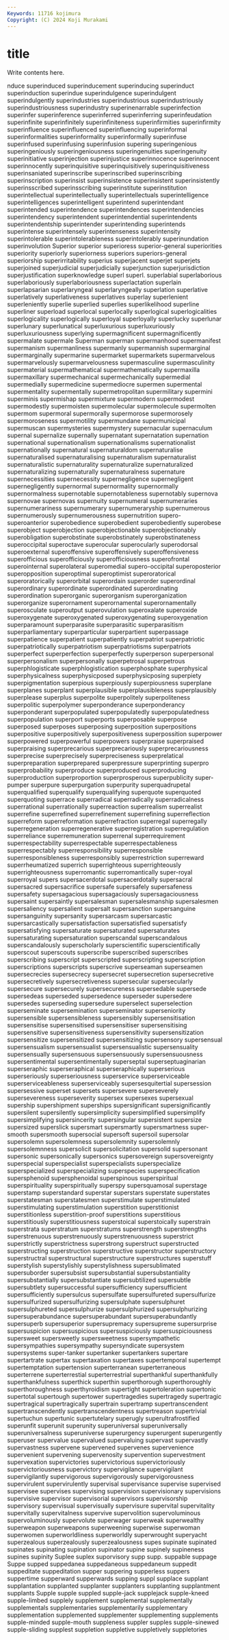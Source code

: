 ```yaml
---
Keywords: 11716 kojimura
Copyright: (C) 2024 Koji Murakami
---
```


# title

Write contents here.



nduce superinduced superinducement
superinducing superinduct superinduction superindue superindulgence superindulgent superindulgently superindustries superindustrious superindustriously
superindustriousness superindustry superinenarrable superinfection superinfer superinference superinferred superinferring superinfeudation superinfinite
superinfinitely superinfiniteness superinfirmities superinfirmity superinfluence superinfluenced superinfluencing superinformal superinformalities superinformality
superinformally superinfuse superinfused superinfusing superinfusion supering superingenious superingeniously superingeniousness superingenuities
superingenuity superinitiative superinjection superinjustice superinnocence superinnocent superinnocently superinquisitive superinquisitively superinquisitiveness
superinsaniated superinscribe superinscribed superinscribing superinscription superinsist superinsistence superinsistent superinsistently superinsscribed
superinsscribing superinstitute superinstitution superintellectual superintellectually superintellectuals superintelligence superintelligences superintelligent superintend
superintendant superintended superintendence superintendences superintendencies superintendency superintendent superintendential superintendents superintendentship
superintender superintending superintends superintense superintensely superintenseness superintensity superintolerable superintolerableness superintolerably
superinundation superinvolution Superior superior superioress superior-general superiorities superiority superiorly superiorness
superiors superiors-general superiorship superirritability superius superjacent superjet superjets superjoined superjudicial
superjudicially superjunction superjurisdiction superjustification superknowledge superl superl. superlabial superlaborious superlaboriously
superlaboriousness superlactation superlain superlapsarian superlaryngeal superlaryngeally superlation superlative superlatively superlativeness
superlatives superlay superlenient superleniently superlie superlied superlies superlikelihood superline superliner
superload superlocal superlocally superlogical superlogicalities superlogicality superlogically superloyal superloyally superlucky
superlunar superlunary superlunatical superluxurious superluxuriously superluxuriousness superlying supermagnificent supermagnificently supermalate
supermale Superman superman supermanhood supermanifest supermanism supermanliness supermanly supermannish supermarginal
supermarginally supermarine supermarket supermarkets supermarvelous supermarvelously supermarvelousness supermasculine supermasculinity supermaterial
supermathematical supermathematically supermaxilla supermaxillary supermechanical supermechanically supermedial supermedially supermedicine supermediocre
supermen supermental supermentality supermentally supermetropolitan supermilitary supermini superminis supermishap supermixture
supermodern supermodest supermodestly supermoisten supermolecular supermolecule supermolten supermom supermoral supermorally
supermorose supermorosely supermoroseness supermotility supermundane supermunicipal supermuscan supermysteries supermystery supernacular
supernaculum supernal supernalize supernally supernatant supernatation supernation supernational supernationalism supernationalisms
supernationalist supernationally supernatural supernaturaldom supernaturalise supernaturalised supernaturalising supernaturalism supernaturalist supernaturalistic
supernaturality supernaturalize supernaturalized supernaturalizing supernaturally supernaturalness supernature supernecessities supernecessity supernegligence
supernegligent supernegligently supernormal supernormality supernormally supernormalness supernotable supernotableness supernotably supernova
supernovae supernovas supernuity supernumeral supernumeraries supernumerariness supernumerary supernumeraryship supernumerous supernumerously
supernumerousness supernutrition supero- superoanterior superobedience superobedient superobediently superobese superobject superobjection
superobjectionable superobjectionably superobligation superobstinate superobstinately superobstinateness superoccipital superoctave superocular superocularly
superodorsal superoexternal superoffensive superoffensively superoffensiveness superofficious superofficiously superofficiousness superofrontal superointernal
superolateral superomedial supero-occipital superoposterior superopposition superoptimal superoptimist superoratorical superoratorically superorbital
superordain superorder superordinal superordinary superordinate superordinated superordinating superordination superorganic superorganism
superorganization superorganize superornament superornamental superornamentally superosculate superoutput superovulation superoxalate superoxide
superoxygenate superoxygenated superoxygenating superoxygenation superparamount superparasite superparasitic superparasitism superparliamentary superparticular
superpartient superpassage superpatience superpatient superpatiently superpatriot superpatriotic superpatriotically superpatriotism superpatriotisms
superpatriots superperfect superperfection superperfectly superperson superpersonal superpersonalism superpersonally superpetrosal superpetrous
superphlogisticate superphlogistication superphosphate superphysical superphysicalness superphysicposed superphysicposing superpiety superpigmentation superpious
superpiously superpiousness superplane superplanes superplant superplausible superplausibleness superplausibly superplease superplus
superpolite superpolitely superpoliteness superpolitic superpolymer superponderance superponderancy superponderant superpopulated superpopulatedly
superpopulatedness superpopulation superport superports superposable superpose superposed superposes superposing superposition
superpositions superpositive superpositively superpositiveness superpossition superpower superpowered superpowerful superpowers superpraise
superpraised superpraising superprecarious superprecariously superprecariousness superprecise superprecisely superpreciseness superprelatical superpreparation
superprepared superpressure superprinting superpro superprobability superproduce superproduced superproducing superproduction superproportion
superprosperous superpublicity super-pumper superpure superpurgation superpurity superquadrupetal superqualified superqualify superqualifying
superquote superquoted superquoting superrace superradical superradically superradicalness superrational superrationally superreaction
superrealism superrealist superrefine superrefined superrefinement superrefining superreflection superreform superreformation superrefraction
superregal superregally superregeneration superregenerative superregistration superregulation superreliance superremuneration superrenal superrequirement
superrespectability superrespectable superrespectableness superrespectably superresponsibility superresponsible superresponsibleness superresponsibly superrestriction superreward
superrheumatized superrich superrighteous superrighteously superrighteousness superromantic superromantically super-royal superroyal supers
supersacerdotal supersacerdotally supersacral supersacred supersacrifice supersafe supersafely supersafeness supersafety supersagacious
supersagaciously supersagaciousness supersaint supersaintly supersalesman supersalesmanship supersalesmen supersaliency supersalient supersalt
supersanction supersanguine supersanguinity supersanity supersarcasm supersarcastic supersarcastically supersatisfaction supersatisfied supersatisfy
supersatisfying supersaturate supersaturated supersaturates supersaturating supersaturation superscandal superscandalous superscandalously superscholarly
superscientific superscientifically superscout superscouts superscribe superscribed superscribes superscribing superscript superscripted
superscripting superscription superscriptions superscripts superscrive superseaman superseamen supersecrecies supersecrecy supersecret
supersecretion supersecretive supersecretively supersecretiveness supersecular supersecularly supersecure supersecurely supersecureness supersedable
supersede supersedeas superseded supersedence superseder supersedere supersedes superseding supersedure superselect
superselection superseminate supersemination superseminator superseniority supersensible supersensibleness supersensibly supersensitisation supersensitise
supersensitised supersensitiser supersensitising supersensitive supersensitiveness supersensitivity supersensitization supersensitize supersensitized supersensitizing
supersensory supersensual supersensualism supersensualist supersensualistic supersensuality supersensually supersensuous supersensuously supersensuousness
supersentimental supersentimentally superseptal superseptuaginarian superseraphic superseraphical superseraphically superserious superseriously superseriousness
superservice superserviceable superserviceableness superserviceably supersesquitertial supersession supersessive superset supersets supersevere
superseverely supersevereness superseverity supersex supersexes supersexual supership supershipment superships supersignificant
supersignificantly supersilent supersilently supersimplicity supersimplified supersimplify supersimplifying supersincerity supersingular supersistent
supersize supersized superslick supersmart supersmartly supersmartness super-smooth supersmooth supersocial supersoft
supersoil supersolar supersolemn supersolemness supersolemnity supersolemnly supersolemnness supersolicit supersolicitation supersolid
supersonant supersonic supersonically supersonics supersovereign supersovereignty superspecial superspecialist superspecialists superspecialize
superspecialized superspecializing superspecies superspecification supersphenoid supersphenoidal superspinous superspiritual superspirituality superspiritually
superspy supersquamosal superstage superstamp superstandard superstar superstars superstate superstates superstatesman
superstatesmen superstimulate superstimulated superstimulating superstimulation superstition superstitionist superstitionless superstition-proof superstitions
superstitious superstitiously superstitiousness superstoical superstoically superstrain superstrata superstratum superstratums superstrength
superstrengths superstrenuous superstrenuously superstrenuousness superstrict superstrictly superstrictness superstrong superstruct superstructed
superstructing superstruction superstructive superstructor superstructory superstructral superstructural superstructure superstructures superstuff
superstylish superstylishly superstylishness supersublimated supersuborder supersubsist supersubstantial supersubstantiality supersubstantially supersubstantiate
supersubtilized supersubtle supersubtlety supersuccessful supersufficiency supersufficient supersufficiently supersulcus supersulfate supersulfureted
supersulfurize supersulfurized supersulfurizing supersulphate supersulphuret supersulphureted supersulphurize supersulphurized supersulphurizing supersuperabundance
supersuperabundant supersuperabundantly supersuperb supersuperior supersupremacy supersupreme supersurprise supersuspicion supersuspicious supersuspiciously
supersuspiciousness supersweet supersweetly supersweetness supersympathetic supersympathies supersympathy supersyndicate supersystem supersystems
super-tanker supertanker supertankers supertare supertartrate supertax supertaxation supertaxes supertemporal supertempt
supertemptation supertension superterranean superterraneous superterrene superterrestial superterrestrial superthankful superthankfully superthankfulness
superthick superthin superthorough superthoroughly superthoroughness superthyroidism supertight supertoleration supertonic supertotal
supertough supertower supertragedies supertragedy supertragic supertragical supertragically supertrain supertramp supertranscendent
supertranscendently supertranscendentness supertreason supertrivial supertuchun supertunic supertutelary superugly superultrafrostified superunfit
superunit superunity superuniversal superuniversally superuniversalness superuniverse superurgency superurgent superurgently superuser
supervalue supervalued supervaluing supervast supervastly supervastness supervene supervened supervenes supervenience
supervenient supervening supervenosity supervention supervestment supervexation supervictories supervictorious supervictoriously supervictoriousness
supervictory supervigilance supervigilant supervigilantly supervigorous supervigorously supervigorousness supervirulent supervirulently supervisal
supervisance supervise supervised supervisee supervises supervising supervision supervisionary supervisions supervisive
supervisor supervisorial supervisors supervisorship supervisory supervisual supervisually supervisure supervital supervitality
supervitally supervitalness supervive supervolition supervoluminous supervoluminously supervolute superwager superweak superwealthy
superweapon superweapons superweening superwise superwoman superwomen superworldliness superworldly superwrought superyacht
superzealous superzealously superzealousness supes supinate supinated supinates supinating supination supinator
supine supinely supineness supines supinity Suplee suplex suporvisory supp supp.
suppable suppage Suppe supped suppedanea suppedaneous suppedaneum suppedit suppeditate suppeditation
supper suppering supperless suppers suppertime supperward supperwards supping suppl supplace
supplant supplantation supplanted supplanter supplanters supplanting supplantment supplants Supple supple
suppled supple-jack supplejack supple-kneed supple-limbed supplely supplement supplemental supplementally supplementals
supplementaries supplementarily supplementary supplementation supplemented supplementer supplementing supplements supple-minded supple-mouth
suppleness suppler supples supple-sinewed supple-sliding supplest suppletion suppletive suppletively suppletories
